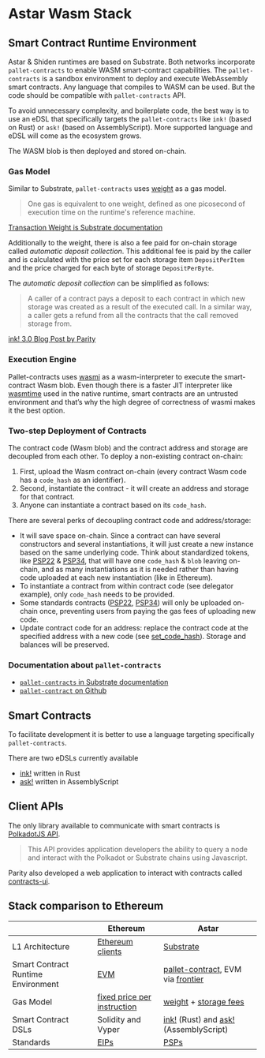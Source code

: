 # Astar Wasm Stack

## Smart Contract Runtime Environment

Astar & Shiden runtimes are based on Substrate. Both networks incorporate `pallet-contracts` to enable WASM smart-contract capabilities. The `pallet-contracts` is a sandbox environment to deploy and execute WebAssembly smart contracts. Any language that compiles to WASM can be used. But the code should be compatible with `pallet-contracts` API.

To avoid unnecessary complexity, and boilerplate code, the best way is to use an eDSL that specifically targets the `pallet-contracts` like `ink!` (based on Rust) or `ask!` (based on AssemblyScript). More supported language and eDSL will come as the ecosystem grows.

The WASM blob is then deployed and stored on-chain.

### Gas Model

Similar to Substrate, `pallet-contracts` uses [weight][weight] as a gas model.

> One gas is equivalent to one weight, defined as one picosecond of execution time on the runtime's reference machine.

[Transaction Weight is Substrate documentation][weight]

Additionally to the weight, there is also a fee paid for on-chain storage called *automatic deposit collection*. This additional fee is paid by the caller and is calculated with the price set for each storage item `DepositPerItem` and the price charged for each byte of storage `DepositPerByte`.

The *automatic deposit collection* can be simplified as follows:

> A caller of a contract pays a deposit to each contract in which new storage was created as a result of the executed call. In a similar way, a caller gets a refund from all the contracts that the call removed storage from.

[ink! 3.0 Blog Post by Parity](https://www.parity.io/blog/ink-3-0-paritys-rust-based-language-gets-a-major-update)

### Execution Engine

Pallet-contracts uses [wasmi](https://github.com/paritytech/wasmi) as a wasm-interpreter to execute the smart-contract Wasm blob. Even though there is a faster JIT interpreter like [wasmtime](https://github.com/bytecodealliance/wasmtime) used in the native runtime, smart contracts are an untrusted environment and that’s why the high degree of correctness of wasmi makes it the best option.

### Two-step Deployment of Contracts

The contract code (Wasm blob) and the contract address and storage are decoupled from each other. To deploy a non-existing contract on-chain:

1. First, upload the Wasm contract on-chain (every contract Wasm code has a `code_hash` as an identifier).
2. Second, instantiate the contract - it will create an address and storage for that contract.
3. Anyone can instantiate a contract based on its `code_hash`.

There are several perks of decoupling contract code and address/storage:

- It will save space on-chain. Since a contract can have several constructors and several instantiations, it will just create a new instance based on the same underlying code. Think about standardized tokens, like [PSP22][PSP22] & [PSP34][PSP34], that will have one `code_hash` & `blob` leaving on-chain, and as many instantiations as it is needed rather than having code uploaded at each new instantiation (like in Ethereum).
- To instantiate a contract from within contract code (see delegator example), only `code_hash` needs to be provided.
- Some standards contracts ([PSP22][PSP22], [PSP34][PSP34]) will only be uploaded on-chain once, preventing users from paying the gas fees of uploading new code.
- Update contract code for an address: replace the contract code at the specified address with a new code (see [set_code_hash][set_code_hash]). Storage and balances will be preserved.

### Documentation about `pallet-contracts`

- [`pallet-contracts` in Substrate documentation](https://docs.substrate.io/v3/runtime/smart-contracts/)
- [`pallet-contract` on Github](https://github.com/paritytech/substrate/tree/master/frame/contracts)

## Smart Contracts

To facilitate development it is better to use a language targeting specifically `pallet-contracts`.

There are two eDSLs currently available

- [ink!] written in Rust
- [ask!][ask!] written in AssemblyScript

## Client APIs

The only library available to communicate with smart contracts is [PolkadotJS API](https://github.com/polkadot-js/api).

> This API provides application developers the ability to query a node and interact with the Polkadot or Substrate chains using Javascript.

Parity also developed a web application to interact with contracts called [contracts-ui](https://github.com/paritytech/contracts-ui).

## Stack comparison to Ethereum

| | Ethereum | Astar |
| --- | --- | --- |
| L1 Architecture | [Ethereum clients](https://ethereum.org/en/developers/docs/nodes-and-clients/) | [Substrate](https://substrate.io/)
Smart Contract Runtime Environment | [EVM] | [pallet-contract], EVM via [frontier]
Gas Model | [fixed price per instruction] | [weight] + [storage fees][storage]
Smart Contract DSLs | Solidity and Vyper | [ink!] (Rust) and [ask!] (AssemblyScript)
Standards | [EIPs] | [PSPs]

[weight]: https://docs.substrate.io/v3/concepts/weight/
[PSP22]: https://github.com/w3f/PSPs/blob/master/PSPs/psp-22.md
[PSP34]: https://github.com/w3f/PSPs/blob/master/PSPs/psp-34.md
[set_code_hash]: https://paritytech.github.io/ink/ink_env/fn.set_code_hash.html
[ink!]: https://github.com/paritytech/ink
[ask!]: https://github.com/ask-lang/ask
[EVM]: https://ethereum.org/en/developers/docs/evm/
[pallet-contract]: https://github.com/paritytech/substrate/tree/master/frame/contracts
[fixed price per instruction]: https://ethereum.github.io/yellowpaper/paper.pdf
[frontier]: https://github.com/paritytech/frontier
[weight]: https://docs.substrate.io/v3/concepts/weight/
[storage]: https://github.com/paritytech/substrate/blob/c00ed052e7cd72cfc4bc0e00e38722081b789ff5/frame/contracts/src/lib.rs#L351
[EIPs]: https://eips.ethereum.org/
[PSPs]: https://github.com/w3f/PSPs
